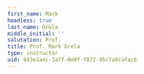 ```yaml
---
first_name: Mark
headless: true
last_name: Drela
middle_initial: ''
salutation: Prof.
title: Prof. Mark Drela
type: instructor
uid: 943e2a4c-3a7f-0e9f-f872-95c7a0cafac6
---
```

